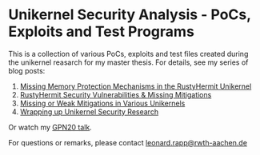 # Unikernel Security Analysis - PoCs, Exploits and Test Programs

This is a collection of various PoCs, exploits and test files created during the unikernel reasarch for my master thesis.
For details, see my series of blog posts:
1. [Missing Memory Protection Mechanisms in the RustyHermit Unikernel](https://x41-dsec.de/news/rustyhermit-missing-memory-protections/)
2. [RustyHermit Security Vulnerabilities & Missing Mitigations](https://x41-dsec.de/news/rustyhermit-security-vulnerabilities-and-missing-mitigations/)
3. [Missing or Weak Mitigations in Various Unikernels](https://x41-dsec.de/news/missing-or-weak-mitigations-in-various-unikernels/)
4. [Wrapping up Unikernel Security Research](https://x41-dsec.de/news/wrapping-up-unikernel-security-research/)

Or watch my [GPN20 talk](https://media.ccc.de/v/gpn20-4-unikernel-security-analysis).

For questions or remarks, please contact leonard.rapp@rwth-aachen.de
